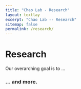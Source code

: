 ```yaml
---
title: "Chao Lab - Research"
layout: textlay
excerpt: "Chao Lab -- Research"
sitemap: false
permalink: /research/
---
```


# Research

Our overarching goal is to ...

<!-- Our goal is to build instruments and develop techniques that enable us to address the questions we find most interesting. This is possible thanks also to Milan's broad background with different research themes and technologies: he learned his trade in [Seamus Davis’ SI-STM lab](http://davisgroup.lassp.cornell.edu/) and with [Felix Baumberger](http://dpmc.unige.ch/gr_baumberger/index.html), and later moved as an [ETH fellow](http://www.ethfellows.ethz.ch/) to [Andreas Wallraff’s qudev lab](http://www.qudev.ethz.ch/) where he investigated coupled cavity arrays in circuit QED. We further have group members with different background and interests, working together on physics and instrumentation.

Here are some themes and techniques that we currently work on:

**Scanning tunneling noise spectroscopy (STNS).** We have developed a novel cryogenic MHz amplifier that allows us to measure not only the average tunneling current, but also its fluctuation! This has many applications: one can detect the fluctuations of the electronic states, peculiar tunneling processes, and shot noise. We have used this instrument to discover charge trapping in the insulating layer of the cuprates, connected to the c-axis mystery, and to measure the doubling of the charge due to Andreev processes to the superfluid in a lead sample.


**Mott physics and high-temperature superconductivity.** Questions of interest include: (i), How does the Mott state collapse upon doping and how is this related to the complex phase diagram of high-temperature superconductors? (ii), What is the strange metal phase seen in correlated electron systems? Is this an exotic long-range entangled state? What is the mechanism of dissipation in that state? (iii), Why is the transition temperature in high-temperature superconductors so high? We have worked on iridates, rhodates, and cuprates.

**Nanofabricated "Smart Tips"**.
![]({{ site.url }}{{ site.baseurl }}/images/respic/SmartTip.png){: style="width: 250px; float: left; margin: 0px  10px"}
One of the  projects back from my job-proposal is to develop nanofabricated STM tips. The idea behind these “smart tips” is to use the technologies that were developed over decades in nanofabrication and make them available for scanning probe by using a nano-device instead of the traditional STM tungsten tip. One gains the flexibility of using different functionalities that are known from the fields of nanofabrication and mesoscopic physics. We are collaborating with the group Simon Groeblacher at TU Delft to realize this concept, benefitting from their unparalleled micro/nano fabrication know how.  A prototype of a smart tip is shown to the left. See publications in Microsyst Nanoeng, Nanotechnology, and PRB.

**Josephson STM.** Josephson STM has the ability to gain insight into spatial variations of the order parameter, or superfluid density. We have managed to, for the first time, use JSTM with atomic resolution on a quantum material.
We have used atomic-resolution Josephson scanning tunneling microscopy to reveal a strongly inhomogeneous superfluid in the iron-based superconductor FeTe0.55Se0.45. The results and their implications are published in Nature.

We also detected and investigated a quite particular YSR state in the same material.

**Ultra-stable SI-STM instrument.**  ![]({{ site.url }}{{ site.baseurl }}/images/respic/STMHead.png){: style="width: 250px; float: right; margin: 0px 10px"}
For SI-STM, having the most stable STM head is key. We have used finite element simulations, good choices in material science, and craftsmanship to build the most stable STM head in the world, to our knowledge. See publication in RSI.


**Strange Metals.** The strange metal phase might be the most mysterious phase of high-temperature superconductors. Here, the electrical resistivity grows linearly with temperature T in large areas of the phase diagram, with a mean free path that diminishes to a fraction of the interatomic distance. T-linear resistivity is often associated with quantum critical points and marginal-Fermi-liquid physics. In strange metals, the mystery seems to go even further: we deal with something that looks like a quantum critical phase over an extended range of the phase diagram instead of cumulating in a point. There exists no consistent theory for strange metals, leading to more adventurous new approaches including the holographic theories that use insights from gravity to explain strange metals (a recent textbook on this was written by our colleagues at Leiden University, Schalm and Zaanen).
We are part of the 'Strange Metal consortium NL' that includes the groups of Hussey, Golden, van Heumen, Zaanen, Schalm, Stoof and Vandoren. 

**Magnetic fluctuations and electron spin resonance.**
![]({{ site.url }}{{ site.baseurl }}/images/respic/SpinFluc.png){: style="width: 70%; float: center; margin: 10px"}

**Twisted bilayer graphene and other material with super-periodicities.**
We have proposed that artificial super-periodicities can lead to improved superconductivity, both because of increased density of states and because of phase space arguments (see image from our SciPost publication below). Perhaps for different reasons, twisted bilayer graphene has been shown to superconduct! We are investigate this material with the groups of Efetov, Baumberger, and van der Molen.

![]({{ site.url }}{{ site.baseurl }}/images/respic/SciPost.png){: style="width: 70%; float: center; margin: 0px"} -->

### ... and more.
